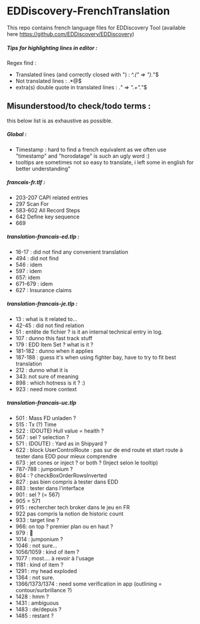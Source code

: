 # EDDiscovery-FrenchTranslation

This repo contains french language files for EDDiscovery Tool (available here https://github.com/EDDiscovery/EDDiscovery)

##### Tips for highlighting lines in editor : 

Regex find : 

* Translated lines (and correctly closed with ") : ^.*(" => ").*"$
* Not translated lines : .\*@$
* extra(s) double quote in translated lines : .*" => ".+".*"$

## Misunderstood/to check/todo terms :

this below list is as exhaustive as possible.

##### *Global :*

* Timestamp : hard to find a french equivalent as we often use "timestamp" and "horodatage" is such an ugly word :)
* tooltips are sometimes not so easy to translate, i left some in english for better understanding"

##### *francais-fr.tlf :*

* 203-207 CAPI related entries
* 297 Scan For
* 583-602 All Record Steps
* 642 Define key sequence
* 669

##### *translation-francais-ed.tlp :*

* 16-17 : did not find any convenient translation
* 494 : did not find
* 546 : idem
* 597 : idem
* 657: idem
* 671-679 : idem
* 627 : Insurance claims

##### *translation-francais-je.tlp :*

* 13 : what is it related to...
* 42-45 : did not find relation
* 51 : entête de fichier ? is it an internal technical entry in log.
* 107 : dunno this fast track stuff
* 179 : EDD Item Set ? what is it ?
* 181-182 : dunno when it applies
* 187-188 : guess it's when using fighter bay, have to try to fit best translation
* 212 : dunno what it is
* 343: not sure of meaning
* 898 : which hotness is it ? :)
* 923 : need more context

##### *translation-francais-uc.tlp*

* 501 : Mass FD unladen ?
* 515 : Tx (?) Time
* 522 : (DOUTE) Hull value = health ?
* 567 : sel ? selection ?
* 571 : (DOUTE) : Yard as in Shipyard ?
* 622 : block UserControlRoute : pas sur de end route et start route à tester dans EDD pour mieux comprendre
* 673 : jet cones or inject ? or both ? (Inject selon le tooltip)
* 787-788 : jumponium ?
* 804 : ? checkBoxOrderRowsInverted
* 827 : pas bien compris à tester dans EDD
* 883 : tester dans l'interface
* 901 : sel ? (= 567)
* 905 = 571
* 915 : rechercher tech broker dans le jeu en FR
* 922 pas compris la notion de historic count
* 933 : target line ?
* 966: on top ? premier plan ou en haut ?
* 979 : 🤔
* 1014 : jumponium ?
* 1046 : not sure...
* 1056/1059 : kind of item ?
* 1077 : most.... à revoir à l'usage
* 1181 : kind of item ?
* 1291 : my head exploded
* 1364 : not sure.
* 1366/1373/1374 : need some verification in app (outlining = contour/surbrillance ?)
* 1428 : hmm ?
* 1431 : ambiguous
* 1483 : de/depuis ?
* 1485 : restant ?
